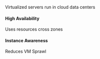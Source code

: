 Virtualized servers run in cloud data centers
#### High Availability
Uses resources cross zones

#### Instance Awareness
Reduces VM Sprawl


